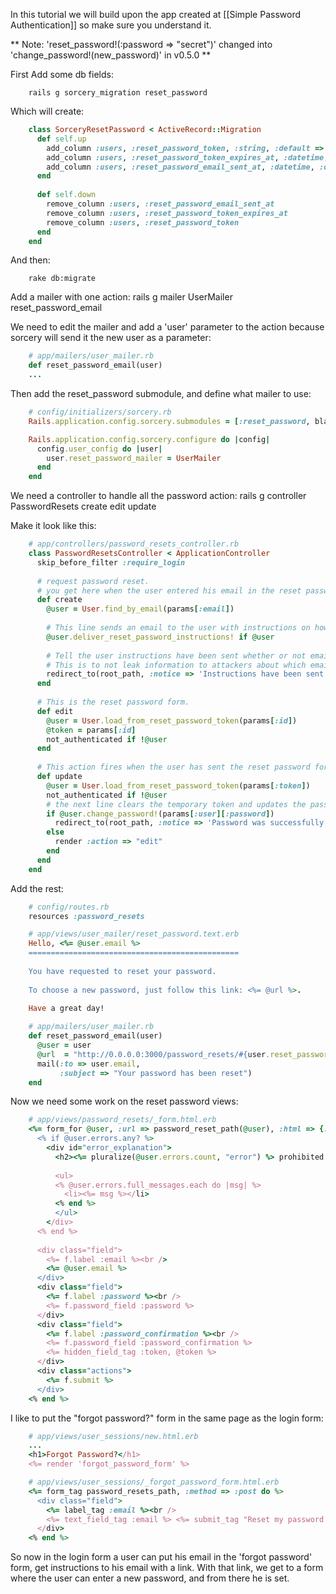 In this tutorial we will build upon the app created at [[Simple Password Authentication]] so make sure you understand it.

** Note: 'reset_password!(:password => "secret")' changed into 'change_password!(new_password)' in v0.5.0 **

First Add some db fields:
```
    rails g sorcery_migration reset_password
```

Which will create:
```ruby
    class SorceryResetPassword < ActiveRecord::Migration
      def self.up
        add_column :users, :reset_password_token, :string, :default => nil
        add_column :users, :reset_password_token_expires_at, :datetime, :default => nil
        add_column :users, :reset_password_email_sent_at, :datetime, :default => nil
      end
    
      def self.down
        remove_column :users, :reset_password_email_sent_at
        remove_column :users, :reset_password_token_expires_at
        remove_column :users, :reset_password_token
      end
    end
```


And then:
```
    rake db:migrate
```

Add a mailer with one action:
    rails g mailer UserMailer reset_password_email

We need to edit the mailer and add a 'user' parameter to the action because sorcery will send it the new user as a parameter:
```ruby
    # app/mailers/user_mailer.rb
    def reset_password_email(user)
    ...
```

Then add the reset_password submodule, and define what mailer to use:
```ruby
    # config/initializers/sorcery.rb
    Rails.application.config.sorcery.submodules = [:reset_password, blabla, blablu, ...]

    Rails.application.config.sorcery.configure do |config|
      config.user_config do |user|
        user.reset_password_mailer = UserMailer
      end
    end
```

We need a controller to handle all the password action:
    rails g controller PasswordResets create edit update

Make it look like this:
```ruby
    # app/controllers/password_resets_controller.rb
    class PasswordResetsController < ApplicationController
      skip_before_filter :require_login
    
      # request password reset.
      # you get here when the user entered his email in the reset password form and submitted it.
      def create 
        @user = User.find_by_email(params[:email])
        
        # This line sends an email to the user with instructions on how to reset their password (a url with a random token)
        @user.deliver_reset_password_instructions! if @user
        
        # Tell the user instructions have been sent whether or not email was found.
        # This is to not leak information to attackers about which emails exist in the system.
        redirect_to(root_path, :notice => 'Instructions have been sent to your email.')
      end
    
      # This is the reset password form.
      def edit
        @user = User.load_from_reset_password_token(params[:id])
        @token = params[:id]
        not_authenticated if !@user
      end
      
      # This action fires when the user has sent the reset password form.
      def update
        @user = User.load_from_reset_password_token(params[:token])
        not_authenticated if !@user
        # the next line clears the temporary token and updates the password
        if @user.change_password!(params[:user][:password])
          redirect_to(root_path, :notice => 'Password was successfully updated.')
        else
          render :action => "edit"
        end
      end
    end
```

Add the rest:
```ruby
    # config/routes.rb
    resources :password_resets
```
```ruby
    # app/views/user_mailer/reset_password.text.erb
    Hello, <%= @user.email %>
    ===============================================
 
    You have requested to reset your password.
 
    To choose a new password, just follow this link: <%= @url %>.
 
    Have a great day!
```
```ruby
    # app/mailers/user_mailer.rb
    def reset_password_email(user)
      @user = user
      @url  = "http://0.0.0.0:3000/password_resets/#{user.reset_password_token}/edit"
      mail(:to => user.email,
           :subject => "Your password has been reset")
    end
```

Now we need some work on the reset password views:
```ruby
    # app/views/password_resets/_form.html.erb
    <%= form_for @user, :url => password_reset_path(@user), :html => {:method => :put} do |f| %>
      <% if @user.errors.any? %>
        <div id="error_explanation">
          <h2><%= pluralize(@user.errors.count, "error") %> prohibited this user from being saved:</h2>
    
          <ul>
          <% @user.errors.full_messages.each do |msg| %>
            <li><%= msg %></li>
          <% end %>
          </ul>
        </div>
      <% end %>
    
      <div class="field">
      	<%= f.label :email %><br />
        <%= @user.email %>
      </div>
      <div class="field">
        <%= f.label :password %><br />
        <%= f.password_field :password %>
      </div>
      <div class="field">
        <%= f.label :password_confirmation %><br />
        <%= f.password_field :password_confirmation %>
    	<%= hidden_field_tag :token, @token %>
      </div>
      <div class="actions">
        <%= f.submit %>
      </div>
    <% end %>
```

I like to put the "forgot password?" form in the same page as the login form:
```ruby
    # app/views/user_sessions/new.html.erb
    ...
    <h1>Forgot Password?</h1>
    <%= render 'forgot_password_form' %>
```
```ruby
    # app/views/user_sessions/_forgot_password_form.html.erb
    <%= form_tag password_resets_path, :method => :post do %>
      <div class="field">
        <%= label_tag :email %><br />
        <%= text_field_tag :email %> <%= submit_tag "Reset my password!" %>
      </div>
    <% end %>
```

So now in the login form a user can put his email in the 'forgot password' form, get instructions to his email with a link. With that link, we get to a form where the user can enter a new password, and from there he is set.